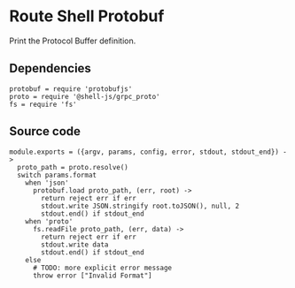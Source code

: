
# Route Shell Protobuf

Print the Protocol Buffer definition.

## Dependencies

    protobuf = require 'protobufjs'
    proto = require '@shell-js/grpc_proto'
    fs = require 'fs'

## Source code

    module.exports = ({argv, params, config, error, stdout, stdout_end}) ->
      proto_path = proto.resolve()
      switch params.format
        when 'json'
          protobuf.load proto_path, (err, root) ->
            return reject err if err
            stdout.write JSON.stringify root.toJSON(), null, 2
            stdout.end() if stdout_end
        when 'proto'
          fs.readFile proto_path, (err, data) ->
            return reject err if err
            stdout.write data
            stdout.end() if stdout_end
        else
          # TODO: more explicit error message
          throw error ["Invalid Format"]
      
